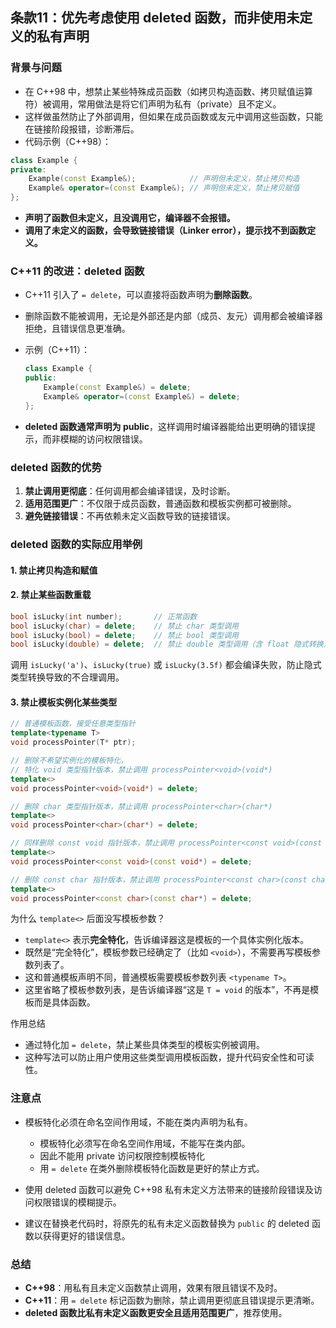 ## 条款11：优先考虑使用 deleted 函数，而非使用未定义的私有声明

### 背景与问题

- 在 C++98 中，想禁止某些特殊成员函数（如拷贝构造函数、拷贝赋值运算符）被调用，常用做法是将它们声明为私有（private）且不定义。
- 这样做虽然防止了外部调用，但如果在成员函数或友元中调用这些函数，只能在链接阶段报错，诊断滞后。
- 代码示例（C++98）：

```cpp
class Example {
private:
    Example(const Example&);            // 声明但未定义，禁止拷贝构造
    Example& operator=(const Example&); // 声明但未定义，禁止拷贝赋值
};
```

- **声明了函数但未定义，且没调用它，编译器不会报错。**
- **调用了未定义的函数，会导致链接错误（Linker error），提示找不到函数定义。**

### C++11 的改进：deleted 函数

- C++11 引入了 `= delete`，可以直接将函数声明为**删除函数**。

- 删除函数不能被调用，无论是外部还是内部（成员、友元）调用都会被编译器拒绝，且错误信息更准确。

- 示例（C++11）：

  ```cpp
  class Example {
  public:
      Example(const Example&) = delete;
      Example& operator=(const Example&) = delete;
  };
  ```

- **deleted 函数通常声明为 public**，这样调用时编译器能给出更明确的错误提示，而非模糊的访问权限错误。

### deleted 函数的优势

1. **禁止调用更彻底**：任何调用都会编译错误，及时诊断。
2. **适用范围更广**：不仅限于成员函数，普通函数和模板实例都可被删除。
3. **避免链接错误**：不再依赖未定义函数导致的链接错误。

### deleted 函数的实际应用举例

#### 1. 禁止拷贝构造和赋值

#### 2. 禁止某些函数重载

```cpp
bool isLucky(int number);       // 正常函数
bool isLucky(char) = delete;    // 禁止 char 类型调用
bool isLucky(bool) = delete;    // 禁止 bool 类型调用
bool isLucky(double) = delete;  // 禁止 double 类型调用（含 float 隐式转换）
```

调用 `isLucky('a')`、`isLucky(true)` 或 `isLucky(3.5f)` 都会编译失败，防止隐式类型转换导致的不合理调用。

#### 3. 禁止模板实例化某些类型

```cpp
// 普通模板函数，接受任意类型指针
template<typename T>
void processPointer(T* ptr);

// 删除不希望实例化的模板特化，
// 特化 void 类型指针版本，禁止调用 processPointer<void>(void*)
template<>
void processPointer<void>(void*) = delete;

// 删除 char 类型指针版本，禁止调用 processPointer<char>(char*)
template<>
void processPointer<char>(char*) = delete;

// 同样删除 const void 指针版本，禁止调用 processPointer<const void>(const void*)
template<>
void processPointer<const void>(const void*) = delete;

// 删除 const char 指针版本，禁止调用 processPointer<const char>(const char*)
template<>
void processPointer<const char>(const char*) = delete;
```

为什么 `template<>` 后面没写模板参数？

- `template<>` 表示**完全特化**，告诉编译器这是模板的一个具体实例化版本。
- 既然是“完全特化”，模板参数已经确定了（比如 `<void>`），不需要再写模板参数列表了。
- 这和普通模板声明不同，普通模板需要模板参数列表 `<typename T>`。
- 这里省略了模板参数列表，是告诉编译器“这是 `T = void` 的版本”，不再是模板而是具体函数。

作用总结

- 通过特化加 `= delete`，禁止某些具体类型的模板实例被调用。
- 这种写法可以防止用户使用这些类型调用模板函数，提升代码安全性和可读性。

### 注意点

- 模板特化必须在命名空间作用域，不能在类内声明为私有。

  - 模板特化必须写在命名空间作用域，不能写在类内部。
  - 因此不能用 private 访问权限控制模板特化
  - 用 `= delete` 在类外删除模板特化函数是更好的禁止方式。
  
- 使用 deleted 函数可以避免 C++98 私有未定义方法带来的链接阶段错误及访问权限错误的模糊提示。

- 建议在替换老代码时，将原先的私有未定义函数替换为 `public` 的 deleted 函数以获得更好的错误信息。

### 总结

- **C++98**：用私有且未定义函数禁止调用，效果有限且错误不及时。
- **C++11**：用 `= delete` 标记函数为删除，禁止调用更彻底且错误提示更清晰。
- **deleted 函数比私有未定义函数更安全且适用范围更广**，推荐使用。